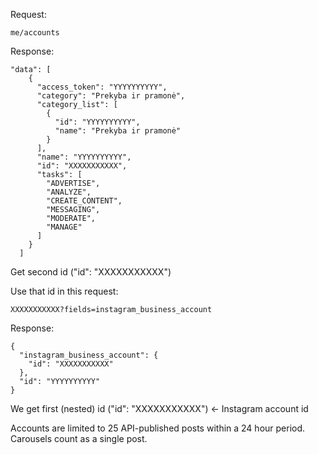 Request:

`me/accounts`

Response:

```
"data": [
    {
      "access_token": "YYYYYYYYYY",
      "category": "Prekyba ir pramonė",
      "category_list": [
        {
          "id": "YYYYYYYYYY",
          "name": "Prekyba ir pramonė"
        }
      ],
      "name": "YYYYYYYYYY",
      "id": "XXXXXXXXXXX",
      "tasks": [
        "ADVERTISE",
        "ANALYZE",
        "CREATE_CONTENT",
        "MESSAGING",
        "MODERATE",
        "MANAGE"
      ]
    }
  ]
```

Get second id ("id": "XXXXXXXXXXX")

Use that id in this request:

`XXXXXXXXXXX?fields=instagram_business_account`

Response:
```
{
  "instagram_business_account": {
    "id": "XXXXXXXXXXX"
  },
  "id": "YYYYYYYYYY"
}
```

We get first (nested) id ("id": "XXXXXXXXXXX") <- Instagram account id

Accounts are limited to 25 API-published posts within a 24 hour period. Carousels count as a single post.
